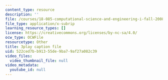 ```yaml
---
content_type: resource
description: ''
file: /courses/18-085-computational-science-and-engineering-i-fall-2008/522ced7bb91355de9ba79af27a082c39_tkyv1D1tZGg.vtt
file_type: application/x-subrip
learning_resource_types: []
license: https://creativecommons.org/licenses/by-nc-sa/4.0/
ocw_type: OCWFile
resourcetype: Other
title: 3play caption file
uid: 522ced7b-b913-55de-9ba7-9af27a082c39
video_files:
  video_thumbnail_file: null
video_metadata:
  youtube_id: null
---
```

